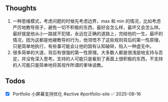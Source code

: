## Thoughts
1. 一种思维模式，考虑问题的时候先考虑边界，max 和 min 的情况，比如考虑严厉地教导孩子，避免一切不积极的东西，最好会怎么样，最坏又会怎么样。最好就是他从小一路就不犯错，永远在正确的道路上，完结他的一生。最坏的情况，因为这都是他被教导的行为，他领悟不了这些规则背后的第一性原理，只是简单地执行，有些事可能会让他的固有认知破碎，陷入一种虚无中。
2. 很多简单的大道，背后有很强的第一性原理。大多数人都是很浅层地支持与否定，并没有深入思考。支持的人可能只是看到了表面上很积极的东西，不支持的人可能只是简单地将其视作所谓的爹味说教。
## Todos
- [x] Portfolio 小屏幕支持优化 #active #portfolio-site ✅ 2025-08-16